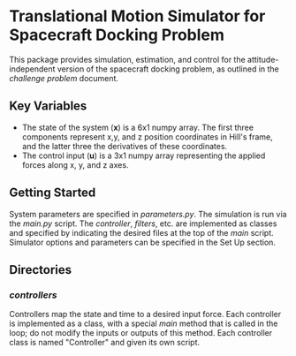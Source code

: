 # Translational Motion Simulator for Spacecraft Docking Problem 

This package provides simulation, estimation, and control for the attitude-independent version of the spacecraft docking problem, as outlined in the *challenge problem* document.    

## Key Variables 
- The state of the system (__x__) is a 6x1 numpy array. The first three components represent x,y, and z position coordinates in Hill's frame, and the latter three the derivatives of these coordinates. 
- The control input (__u__) is a 3x1 numpy array representing the applied forces along x, y, and z axes. 


## Getting Started 

System parameters are specified in _parameters.py_. The simulation is run via the _main.py_ script. The _controller_, _filters_, etc. are implemented as classes and specified by indicating the desired files at the top of the _main_ script. Simulator options and parameters can be specified in the Set Up section. 


## Directories 

### _controllers_ 
Controllers map the state and time to a desired input force. Each controller is implemented as a class, with a special _main_ method that is called in the loop; do not modify the inputs or outputs of this method. Each controller class is named "Controller" and given its own script.
